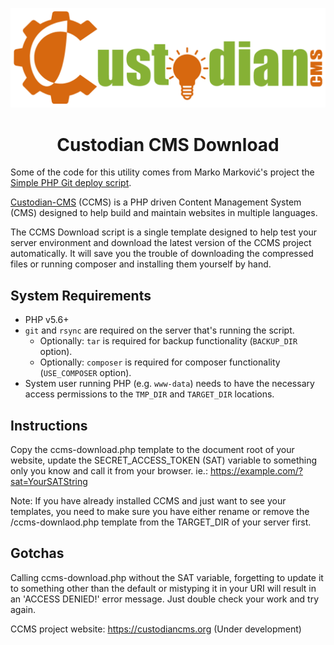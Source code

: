 ![Custodian CMS Logo](custodiancms-logo-l.png)
<h1 align="center">Custodian CMS Download</h1>

Some of the code for this utility comes from Marko Marković's project the [Simple PHP Git deploy script](https://github.com/markomarkovic/simple-php-git-deploy).

[Custodian-CMS](https://github.com/modusinternet/Custodian-CMS) (CCMS) is a PHP driven Content Management System (CMS) designed to help build and maintain websites in multiple languages.

The CCMS Download script is a single template designed to help test your server environment and download the latest version of the CCMS project automatically. It will save you the trouble of downloading the compressed files or running composer and installing them yourself by hand.

## System Requirements
* PHP v5.6+
* `git` and `rsync` are required on the server that's running the script.
	- Optionally: `tar` is required for backup functionality (`BACKUP_DIR` option).
	- Optionally: `composer` is required for composer functionality (`USE_COMPOSER` option).
* System user running PHP (e.g. `www-data`) needs to have the necessary access permissions to the `TMP_DIR` and `TARGET_DIR` locations.

## Instructions
Copy the ccms-download.php template to the document root of your website, update the SECRET_ACCESS_TOKEN (SAT) variable to something only you know and call it from your browser. ie.:
https://example.com/?sat=YourSATString

Note: If you have already installed CCMS and just want to see your templates, you need to make sure you have either <span class="oj">rename or remove</span> the /ccms-downlaod.php template from the TARGET_DIR of your server first.

## Gotchas
Calling ccms-download.php without the SAT variable, forgetting to update it to something other than the default or mistyping it in your URI will result in an 'ACCESS DENIED!' error message. Just double check your work and try again.

CCMS project website: https://custodiancms.org (Under development)
